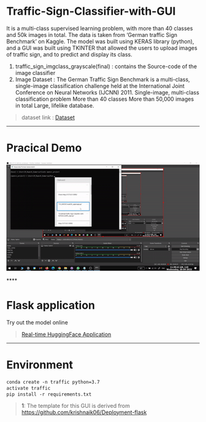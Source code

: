 # Traffic-Sign-Classifier-with-GUI
It is a multi-class supervised learning problem, with more than 40 classes and 50k images in total.
The data is taken from ‘German traffic Sign Benchmark’ on Kaggle. 
The model was built using KERAS library (python), and a GUI was built using TKINTER that allowed the users to upload images of traffic sign, and to predict and display its class.

1. traffic_sign_imgclass_grayscale(final) : contains the Source-code of the image classifier
2. Image Dataset : The German Traffic Sign Benchmark is a multi-class, single-image classification challenge held at the International Joint  Conference on Neural Networks (IJCNN) 2011.
    Single-image, multi-class classification problem
    More than 40 classes
    More than 50,000 images in total
    Large, lifelike database.
    
>    dataset link : [Dataset](https://www.kaggle.com/meowmeowmeowmeowmeow/gtsrb-german-traffic-sign)
>    
****

# Pracical Demo 

<p align="center">
  <img src="./ezgif.com-gif-maker.gif" alt="Sublime's custom image"/>

</p>
****

# Flask application
Try out the model online
>    [Real-time HuggingFace Application](https://huggingface.co/spaces/MRK4863/traffic_sign_classifier)
 
[^1]:

****

# Environment
    conda create -n traffic python=3.7
    activate traffic
    pip install -r requirements.txt
    

><a name="myfootnote1">1</a>: The template for this GUI is derived from https://github.com/krishnaik06/Deployment-flask
